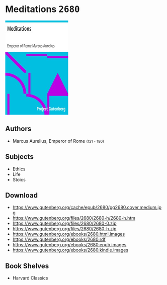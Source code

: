 # Meditations <kbd>2680</kbd>

![](./cover.medium.jpg "")

## Authors


 - Marcus Aurelius, Emperor of Rome <small>(121 - 180)</small>

## Subjects


 - Ethics
 - Life
 - Stoics

## Download


 - https://www.gutenberg.org/cache/epub/2680/pg2680.cover.medium.jpg
 - https://www.gutenberg.org/files/2680/2680-h/2680-h.htm
 - https://www.gutenberg.org/files/2680/2680-0.zip
 - https://www.gutenberg.org/files/2680/2680-h.zip
 - https://www.gutenberg.org/ebooks/2680.html.images
 - https://www.gutenberg.org/ebooks/2680.rdf
 - https://www.gutenberg.org/ebooks/2680.epub.images
 - https://www.gutenberg.org/ebooks/2680.kindle.images

## Book Shelves


 - Harvard Classics
